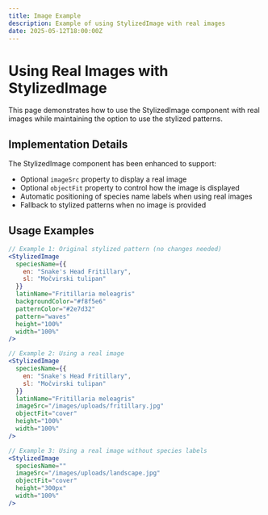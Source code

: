```yaml
---
title: Image Example
description: Example of using StylizedImage with real images
date: 2025-05-12T18:00:00Z
---
```


# Using Real Images with StylizedImage

This page demonstrates how to use the StylizedImage component with real images while maintaining the option to use the stylized patterns.

## Implementation Details

The StylizedImage component has been enhanced to support:

- Optional `imageSrc` property to display a real image
- Optional `objectFit` property to control how the image is displayed
- Automatic positioning of species name labels when using real images
- Fallback to stylized patterns when no image is provided

## Usage Examples

```jsx
// Example 1: Original stylized pattern (no changes needed)
<StylizedImage 
  speciesName={{
    en: "Snake's Head Fritillary",
    sl: "Močvirski tulipan"
  }}
  latinName="Fritillaria meleagris"
  backgroundColor="#f8f5e6"
  patternColor="#2e7d32"
  pattern="waves"
  height="100%"
  width="100%"
/>

// Example 2: Using a real image
<StylizedImage 
  speciesName={{
    en: "Snake's Head Fritillary",
    sl: "Močvirski tulipan"
  }}
  latinName="Fritillaria meleagris"
  imageSrc="/images/uploads/fritillary.jpg"
  objectFit="cover"
  height="100%"
  width="100%"
/>

// Example 3: Using a real image without species labels
<StylizedImage 
  speciesName=""
  imageSrc="/images/uploads/landscape.jpg"
  objectFit="cover"
  height="300px"
  width="100%"
/>
```
